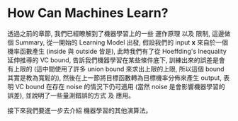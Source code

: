 # How Can Machines Learn?
透過之前的章節, 我們已經瞭解到了機器學習上的一些 運作原理 以及 限制, 這邊做個 Summary, 從一開始的 Learning Model 出發, 假設我們的 input **x**  來自於一個機率函數產生 (inside 與 outside 皆是), 此時我們有了從 Hoeffding's Inequality 延伸推導的 VC bound, 告訴我們機器學習在某些條件底下, 訓練出來的誤差是會有上限的 (這中間使用了許多 union bound 來求出上限的上限, 所以這個 bound 其實是教為寬鬆的), 然後在上一節將目標函數轉為目標機率分佈來產生 output, 表明 VC bound 在存在 noise 的情況下仍可適用 (當然 noise 是會影響機器學習的誤差), 並說明了一些量測錯誤的方式 及 應用。

接下來我們要進一步去介紹 機器學習的其他演算法。